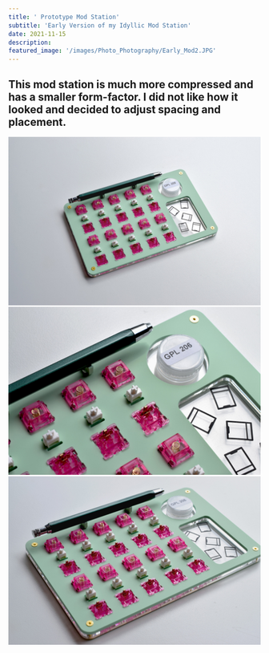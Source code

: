 ```yaml
---
title: ' Prototype Mod Station'
subtitle: 'Early Version of my Idyllic Mod Station'
date: 2021-11-15
description: 
featured_image: '/images/Photo_Photography/Early_Mod2.JPG'
---
```

This mod station is much more compressed and has a smaller form-factor. I did not like how it looked and decided to adjust spacing and placement. 
---


<div class="gallery" data-columns="1">
    <img src="/images/Photo_Photography/Early_Mod2.JPG">
</div>

<div class="gallery" data-columns="2">
    <img src="/images/Photo_Photography/Early_Mod1.JPG">
    <img src="/images/Photo_Photography/Early_Mod.JPG">
</div>

